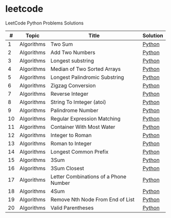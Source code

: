 # leetcode
LeetCode Python Problems Solutions

| #   | Topic | Title                                 | Solution                                                                      |
|-----|-------|---------------------------------------|-------------------------------------------------------------------------------|
| 1   | Algorithms | Two Sum                               | [Python](./algorithms/0001_two_sum.py)                                        | 
| 2   | Algorithms | Add Two Numbers                       | [Python](./algorithms/0002_add_two_numbers.py)                                |
| 3   | Algorithms | Longest substring                     | [Python](./algorithms/0003_longest_substring_without_repeating_characters.py) |
| 4   | Algorithms | Median of Two Sorted Arrays           | [Python](./algorithms/0004_median_of_two_sorted_arrays.py)                    |
| 5   | Algorithms | Longest Palindromic Substring         | [Python](./algorithms/0005_longest_palindromic_substring.py)                  |
| 6   | Algorithms | Zigzag Conversion                     | [Python](./algorithms/0006_zigzag_conversion.py)                              |
| 7   | Algorithms | Reverse Integer                       | [Python](./algorithms/0007_reverse_integer.py)                                |
| 8   | Algorithms | String To Imteger (atoi)              | [Python](./algorithms/0008_string_to_integer_atoi.py)                         |
| 9   | Algorithms | Palindrome Number                     | [Python](./algorithms/0009_palindrome_number.py)                              |
| 10  | Algorithms | Regular Expression Matching           | [Python](./algorithms/0010_regular_expression_matching.py)                    |
| 11  | Algorithms | Container With Most Water             | [Python](./algorithms/0011_container_with_most_water.py)                      |
| 12  | Algorithms | Integer to Roman                      | [Python](./algorithms/0012_integer_to_romain.py)                              |
| 13  | Algorithms | Roman to Integer                      | [Python](./algorithms/0013_romain_to_integer.py)                              |
| 14  | Algorithms | Longest Common Prefix                 | [Python](./algorithms/0014_longest_common_prefix.py)                          |
| 15  | Algorithms | 3Sum                                  | [Python](./algorithms/0015_3sum.py)                                           |
| 16  | Algorithms | 3Sum Closest                          | [Python](./algorithms/0016_3sum_closest.py)                                   |
| 17  | Algorithms | Letter Combinations of a Phone Number | [Python](./algorithms/0017_letter_combinations_of_a_phone_number.py)          |
| 18  | Algorithms | 4Sum                                  | [Python](./algorithms/0018_4sum.py)                                           |
| 19  | Algorithms | Remove Nth Node From End of List      | [Python](./algorithms/0019_remove_nth_node_from_end_of_list.py)               |
| 20  | Algorithms | Valid Parentheses                     | [Python](./algorithms/0020_valid_parentheses.py)               |